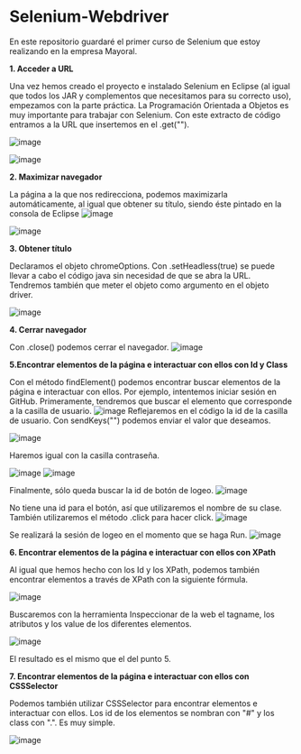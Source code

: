 # Selenium-Webdriver

En este repositorio guardaré el primer curso de Selenium que estoy realizando en la empresa Mayoral. 

**1. Acceder a URL** 

Una vez hemos creado el proyecto e instalado Selenium en Eclipse (al igual que todos los JAR y complementos que necesitamos para su correcto uso), empezamos con la parte práctica. La Programación Orientada a Objetos es muy importante para trabajar con Selenium. 
Con este extracto de código entramos a la URL que insertemos en el .get("").

![image](https://user-images.githubusercontent.com/91873618/158797017-4f88e999-7529-4559-a7e7-f5b9dcb1d52e.png)

![image](https://user-images.githubusercontent.com/91873618/158797076-f07bb3a6-d505-4fbb-9e19-8e5a0ad3abda.png)

**2. Maximizar navegador**

La página a la que nos redirecciona, podemos maximizarla automáticamente, al igual que obtener su título, siendo éste pintado en la consola de Eclipse
![image](https://user-images.githubusercontent.com/91873618/158798134-37dce832-7b83-401b-9099-7b5625ce497b.png)

![image](https://user-images.githubusercontent.com/91873618/158798329-61ee9d35-1e65-4b8c-8c9f-ead4182ee8a7.png)

**3. Obtener título** 

Declaramos el objeto chromeOptions. Con .setHeadless(true) se puede llevar a cabo el código java sin necesidad de que se abra la URL. Tendremos también que meter el objeto como argumento en el objeto driver.

![image](https://user-images.githubusercontent.com/91873618/158801688-6eb0d907-0219-492f-8f2f-16f417bcf907.png)

**4. Cerrar navegador**

Con .close() podemos cerrar el navegador.
![image](https://user-images.githubusercontent.com/91873618/158802117-210e8fb5-1d36-48cb-827a-4501745e410b.png)

**5.Encontrar elementos de la página e interactuar con ellos con Id y Class**

Con el método findElement() podemos encontrar buscar elementos de la página e interactuar con ellos. Por ejemplo, intentemos iniciar sesión en GitHub.
Primeramente, tendremos que buscar el elemento que corresponde a la casilla de usuario.
![image](https://user-images.githubusercontent.com/91873618/158810254-a697df15-3650-4d56-bf7d-b8da6b1eefb4.png)
Reflejaremos en el código la id de la casilla de usuario. Con sendKeys("") podemos enviar el valor que deseamos.

![image](https://user-images.githubusercontent.com/91873618/158810482-5e8e5f24-7a16-4f0f-9f41-b70f246b3e90.png)

Haremos igual con la casilla contraseña.

![image](https://user-images.githubusercontent.com/91873618/158810794-f12b1525-f8c4-42bf-9edb-e697a9fb58fe.png)
![image](https://user-images.githubusercontent.com/91873618/158811108-ccc74183-d2de-4fb8-8642-20371b449a77.png)

Finalmente, sólo queda buscar la id de botón de logeo. 
![image](https://user-images.githubusercontent.com/91873618/158810988-f076f12f-6671-4bc1-938d-ae30f0742ce7.png)

No tiene una id para el botón, así que utilizaremos el nombre de su clase. También utilizaremos el método .click para hacer click.
![image](https://user-images.githubusercontent.com/91873618/158811365-fe65c6be-db62-4432-8da9-f098800dfbed.png)

Se realizará la sesión de logeo en el momento que se haga Run.
![image](https://user-images.githubusercontent.com/91873618/158811783-ad7957be-c655-43c6-b3be-0f79a9f8e716.png)

**6. Encontrar elementos de la página e interactuar con ellos con XPath**

Al igual que hemos hecho con los Id y los XPath, podemos también encontrar elementos a través de XPath con la siguiente fórmula.


![image](https://user-images.githubusercontent.com/91873618/158822440-88211bac-27a1-41fa-9cf8-f7ad2e4edd64.png)

Buscaremos con la herramienta Inspeccionar de la web el tagname, los atributos y los value de los diferentes elementos.

![image](https://user-images.githubusercontent.com/91873618/158822975-72f5c9f0-a258-4848-adbc-2c5261e41794.png)


El resultado es el mismo que el del punto 5.

**7. Encontrar elementos de la página e interactuar con ellos con CSSSelector**

Podemos también utilizar CSSSelector para encontrar elementos e interactuar con ellos. Los id de los elementos se nombran con "#" y los class con ".".
Es muy simple.

![image](https://user-images.githubusercontent.com/91873618/158824643-35170d0e-5bef-4b22-81c6-85c3698ba687.png)
